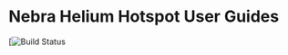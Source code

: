 # Nebra Helium Hotspot User Guides

[![Build Status](https://jenkins.ryanteck.uk/view/Helium/job/Helium-Guides%20Download/badge/icon?style=flat-square)
